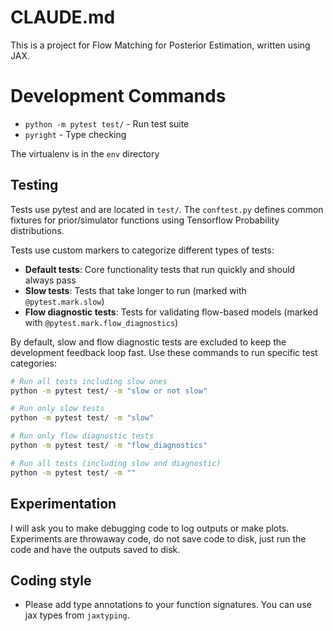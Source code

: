 # CLAUDE.md

This is a project for Flow Matching for Posterior Estimation, written using JAX.

# Development Commands

- `python -m pytest test/` - Run test suite
- `pyright` - Type checking

The virtualenv is in the `env` directory

## Testing

Tests use pytest and are located in `test/`. The `conftest.py` defines common fixtures for prior/simulator functions using Tensorflow Probability distributions.

Tests use custom markers to categorize different types of tests:

- **Default tests**: Core functionality tests that run quickly and should always pass
- **Slow tests**: Tests that take longer to run (marked with `@pytest.mark.slow`)
- **Flow diagnostic tests**: Tests for validating flow-based models (marked with `@pytest.mark.flow_diagnostics`)

By default, slow and flow diagnostic tests are excluded to keep the development feedback loop fast. Use these commands to run specific test categories:

```bash
# Run all tests including slow ones
python -m pytest test/ -m "slow or not slow"

# Run only slow tests
python -m pytest test/ -m "slow"

# Run only flow diagnostic tests
python -m pytest test/ -m "flow_diagnostics"

# Run all tests (including slow and diagnostic)
python -m pytest test/ -m ""
```

## Experimentation

I will ask you to make debugging code to log outputs or make plots. Experiments are throwaway code, do not save code to disk, just run the code and have the outputs saved to disk.

## Coding style

 * Please add type annotations to your function signatures. You can use jax types from `jaxtyping`.
